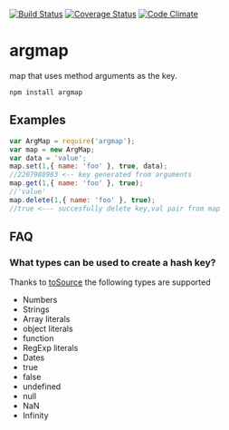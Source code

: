 [![Build Status](https://travis-ci.org/esco/argmap.svg?branch=master)](https://travis-ci.org/esco/argmap) [![Coverage Status](https://coveralls.io/repos/esco/argmap/badge.png)](https://coveralls.io/r/esco/argmap) [![Code Climate](https://codeclimate.com/github/esco/argmap/badges/gpa.svg)](https://codeclimate.com/github/esco/argmap)

argmap
========

map that uses method arguments as the key.

```
npm install argmap
```

## Examples

```js
var ArgMap = require('argmap');
var map = new ArgMap;
var data = 'value';
map.set(1,{ name: 'foo' }, true, data);
//2207988983 <-- key generated from arguments
map.get(1,{ name: 'foo' }, true);
//'value'
map.delete(1,{ name: 'foo' }, true);
//true <--- succesfully delete key,val pair from map
```

## FAQ

### What types can be used to create a hash key?

Thanks to [toSource](https://github.com/marcello3d/node-tosource) the following types are supported

* Numbers
* Strings
* Array literals
* object literals
* function
* RegExp literals
* Dates
* true
* false
* undefined
* null
* NaN
* Infinity